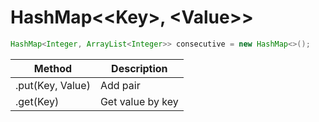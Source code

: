 # HashMap<\<Key>, \<Value>>

```java
HashMap<Integer, ArrayList<Integer>> consecutive = new HashMap<>();
```

| Method | Description |
| --- | --- |
| .put(Key, Value) | Add pair |
| .get(Key) | Get value by key | 
